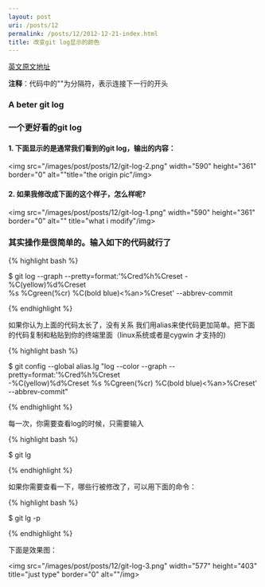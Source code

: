 ```yaml
---
layout: post
uri: /posts/12
permalink: /posts/12/2012-12-21-index.html
title: 改变git log显示的颜色
---
```


[英文原文地址](https://coderwall.com/p/euwpig "https://coderwall.com/p/euwpig")

**注释**：代码中的"\"为分隔符，表示连接下一行的开头
<h3>A beter git log</h3>
<h3> 一个更好看的git log </h3>

 <h4>1. 下面显示的是通常我们看到的git log，输出的内容：</h4>

<img src="/images/post/posts/12/git-log-2.png" width="590" height="361" border="0" alt=""title="the origin pic"/img>

 <h4>2. 如果我修改成下面的这个样子，怎么样呢?</h4>


<img src="/images/post/posts/12/git-log-1.png" width="590" height="361" border="0" alt="" title="what i modify"/img>


<h3>其实操作是很简单的。输入如下的代码就行了</h3>

 {% highlight bash %}

$ git log --graph --pretty=format:'%Cred%h%Creset -%C(yellow)%d%Creset \
 %s %Cgreen(%cr) %C(bold blue)<%an>%Creset' --abbrev-commit

{% endhighlight %}

 如果你认为上面的代码太长了，没有关系
我们用alias来使代码更加简单。把下面的代码复制和粘贴到你的终端里面（linux系统或者是cygwin 才支持的)

{% highlight bash %}

 $ git config --global alias.lg "log --color --graph --pretty=format:'%Cred%h%Creset \
-%C(yellow)%d%Creset %s %Cgreen(%cr)
 %C(bold blue)<%an>%Creset' --abbrev-commit"

{% endhighlight %}

每一次，你需要查看log的时候，只需要输入

{% highlight bash %}

 $ git lg

{% endhighlight %}

如果你需要查看一下，哪些行被修改了，可以用下面的命令：

{% highlight bash %}

 $ git lg -p 

{% endhighlight %}

下面是效果图：


<img src="/images/post/posts/12/git-log-3.png" width="577" height="403" title="just type" border="0" alt=""/img>

